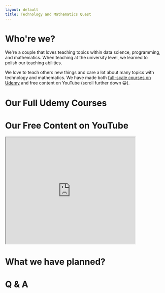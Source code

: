 ```yaml
---
layout: default
title: Technology and Mathematics Quest
---
```


# Who're we?

We're a couple that loves teaching topics within data science, programming, and mathematics. When teaching at the university level, we learned to polish our teaching abilities. 

We love to teach others new things and care a lot about many topics with technology and mathematics. We have made both [full-scale courses on Udemy](#our-full-udemy-courses) and free content on YouTube (scroll further down &#128512;).

# Our Full Udemy Courses

# Our Free Content on YouTube

<iframe width="420" height="345" src="https://youtu.be/HTCdhdbv9a8?si=7kVn3J4UuxBd2is9">
</iframe>

# What we have planned?

# Q & A
